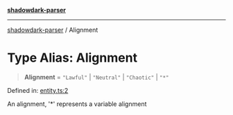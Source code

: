 [**shadowdark-parser**](../README.md)

***

[shadowdark-parser](../globals.md) / Alignment

# Type Alias: Alignment

> **Alignment** = `"Lawful"` \| `"Neutral"` \| `"Chaotic"` \| `"*"`

Defined in: [entity.ts:2](https://github.com/ashleytowner/shadowdark-parser/blob/dabe9e4969052fd9b68d443cdc0e58a3975f21cc/src/entity.ts#L2)

An alignment, '*' represents a variable alignment
